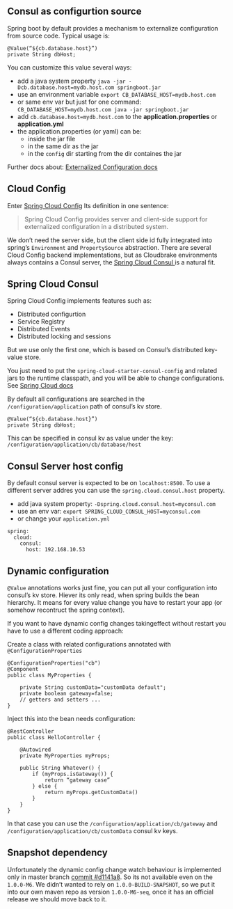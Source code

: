 ## Consul as configurtion source

Spring boot by default provides a mechanism to externalize configuration from source code.
Typical usage is:

```
@Value(“${cb.database.host}”)
private String dbHost;
```

You can customize this value several ways:

- add a java system property `java -jar -Dcb.database.host=mydb.host.com springboot.jar`
- use an environment variable `export CB_DATABASE_HOST=mydb.host.com`
- or same env var but just for one command: `CB_DATABASE_HOST=mydb.host.com java -jar springboot.jar`
- add `cb.database.host=mydb.host.com` to the **application.properties** or **application.yml**
- the application.properties (or yaml) can be:
  - inside the jar file
  - in the same dir as the jar
  - in the `config` dir starting from the dir containes the jar

Further docs about: [Externalized Configuration docs](https://docs.spring.io/spring-boot/docs/current/reference/html/boot-features-external-config.html)

## Cloud Config

Enter [Spring Cloud Config](http://projects.spring.io/spring-cloud/spring-cloud.html#_spring_cloud_config)
Its definition in one sentence:

> Spring Cloud Config provides server and client-side support for externalized configuration in a distributed system.

We don’t need the server side, but the client side id fully integrated into spring’s `Environment` and `PropertySource` abstraction.
There are several Cloud Config backend implementations, but as Cloudbrake environments always contains a Consul server,
the [Spring Cloud Consul ](https://github.com/spring-cloud/spring-cloud-consul) is a natural fit.

## Spring Cloud Consul

Spring Cloud Config implements features such as:
- Distributed configurtion
- Service Registry
- Distributed Events
- Distributed locking and sessions

But we use only the first one, which is based on Consul’s distributed key-value store.


You just need to put the `spring-cloud-starter-consul-config` and related jars to the runtime classpath, and you will be
able to change configurations. See [Spring Cloud docs](http://projects.spring.io/spring-cloud/spring-cloud.html#_client_side_usage)

By default all configurations are searched in the `/configuration/application` path of consul’s kv store.

```
@Value(“${cb.database.host}”)
private String dbHost;
```
This can be specified in consul kv as value under the key: `/configuration/application/cb/database/host`


## Consul Server host config

By default consul server is expected to be on `localhost:8500`.
To use a different server addres you can use the `spring.cloud.consul.host` property.

- add java system property: `-Dspring.cloud.consul.host=myconsul.com`
- use an env var: `export SPRING_CLOUD_CONSUL_HOST=myconsul.com`
- or change your `application.yml`
```
spring:
  cloud:
    consul:
      host: 192.168.10.53
```

## Dynamic configuration

`@Value` annotations works just fine, you can put all your configuration into consul’s kv store. Hiever its only read,
when spring builds the bean hierarchy. It means for every value change you have to restart your app (or somehow 
recontruct the spring context).

If you want to have dynamic config changes takingeffect without restart you have to use a different coding approach:

Create a class with related configurations annotated with `@ConfigurationProperties`
```
@ConfigurationProperties("cb")
@Component
public class MyProperties {

	private String customData="customData default";
	private boolean gateway=false;
    // getters and setters ...
}
```

Inject this into the bean needs configuration:
```
@RestController
public class HelloController {
    
    @Autowired
    private MyProperties myProps;

    public String Whatever() {
        if (myProps.isGateway()) {
            return “gateway case”
        } else {
            return myProps.getCustomData()
        }
    }
}

```

In that case you can use the `/configuration/application/cb/gateway` and `/configuration/application/cb/customData` consul kv keys.

## Snapshot dependency

Unfortunately the dynamic config change watch behaviour is implemented only in master branch [commit #d1141a8](https://github.com/spring-cloud/spring-cloud-consul/commit/d1141a8). 
So its not available even on the `1.0.0-M6`. We didn’t wanted to rely on `1.0.0-BUILD-SNAPSHOT`, so we put it into our own maven repo
as version `1.0.0-M6-seq`, once it has an official release we should move back to it.
